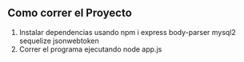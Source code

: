 Como correr el Proyecto
----------------------

1. Instalar dependencias usando
    npm i express body-parser mysql2 sequelize jsonwebtoken
2. Correr el programa ejecutando
    node app.js